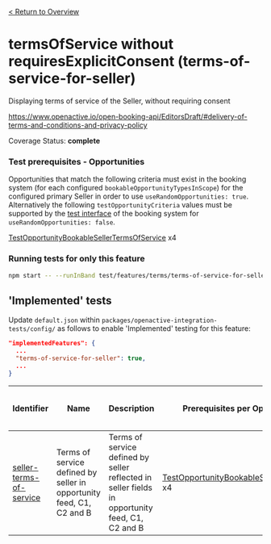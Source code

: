 [< Return to Overview](../../README.md)
# termsOfService without requiresExplicitConsent (terms-of-service-for-seller)

Displaying terms of service of the Seller, without requiring consent


https://www.openactive.io/open-booking-api/EditorsDraft/#delivery-of-terms-and-conditions-and-privacy-policy

Coverage Status: **complete**
### Test prerequisites - Opportunities
Opportunities that match the following criteria must exist in the booking system (for each configured `bookableOpportunityTypesInScope`) for the configured primary Seller in order to use `useRandomOpportunities: true`. Alternatively the following `testOpportunityCriteria` values must be supported by the [test interface](https://openactive.io/test-interface/) of the booking system for `useRandomOpportunities: false`.

[TestOpportunityBookableSellerTermsOfService](https://openactive.io/test-interface#TestOpportunityBookableSellerTermsOfService) x4



### Running tests for only this feature

```bash
npm start -- --runInBand test/features/terms/terms-of-service-for-seller/
```



## 'Implemented' tests

Update `default.json` within `packages/openactive-integration-tests/config/` as follows to enable 'Implemented' testing for this feature:

```json
"implementedFeatures": {
  ...
  "terms-of-service-for-seller": true,
  ...
}
```

| Identifier | Name | Description | Prerequisites per Opportunity Type | Required Test Interface Actions |
|------------|------|-------------|---------------|-------------------|
| [seller-terms-of-service](./implemented/seller-terms-of-service-test.js) | Terms of service defined by seller in opportunity feed, C1, C2 and B | Terms of service defined by seller reflected in seller fields in opportunity feed, C1, C2 and B | [TestOpportunityBookableSellerTermsOfService](https://openactive.io/test-interface#TestOpportunityBookableSellerTermsOfService) x4 |  |


